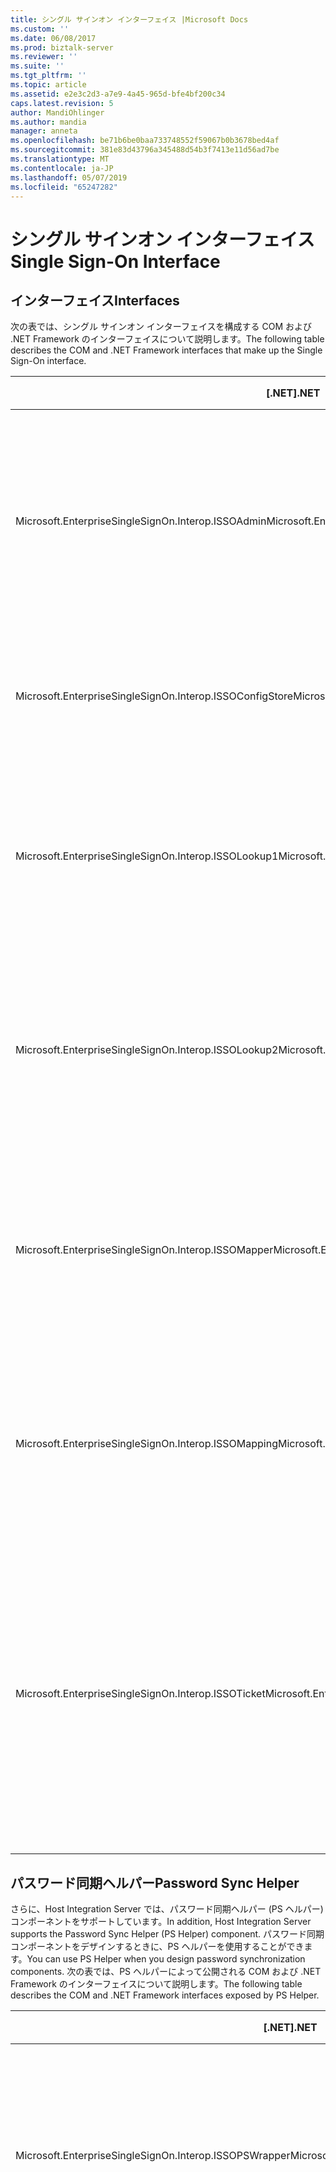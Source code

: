 ```yaml
---
title: シングル サインオン インターフェイス |Microsoft Docs
ms.custom: ''
ms.date: 06/08/2017
ms.prod: biztalk-server
ms.reviewer: ''
ms.suite: ''
ms.tgt_pltfrm: ''
ms.topic: article
ms.assetid: e2e3c2d3-a7e9-4a45-965d-bfe4bf200c34
caps.latest.revision: 5
author: MandiOhlinger
ms.author: mandia
manager: anneta
ms.openlocfilehash: be71b6be0baa733748552f59067b0b3678bed4af
ms.sourcegitcommit: 381e83d43796a345488d54b3f7413e11d56ad7be
ms.translationtype: MT
ms.contentlocale: ja-JP
ms.lasthandoff: 05/07/2019
ms.locfileid: "65247282"
---
```

# <a name="single-sign-on-interface"></a><span data-ttu-id="c748c-102">シングル サインオン インターフェイス</span><span class="sxs-lookup"><span data-stu-id="c748c-102">Single Sign-On Interface</span></span>

## <a name="interfaces"></a><span data-ttu-id="c748c-103">インターフェイス</span><span class="sxs-lookup"><span data-stu-id="c748c-103">Interfaces</span></span>
<span data-ttu-id="c748c-104">次の表では、シングル サインオン インターフェイスを構成する COM および .NET Framework のインターフェイスについて説明します。</span><span class="sxs-lookup"><span data-stu-id="c748c-104">The following table describes the COM and .NET Framework interfaces that make up the Single Sign-On interface.</span></span>  
  
|<span data-ttu-id="c748c-105">[.NET]</span><span class="sxs-lookup"><span data-stu-id="c748c-105">.NET</span></span>|<span data-ttu-id="c748c-106">COM (COM)</span><span class="sxs-lookup"><span data-stu-id="c748c-106">COM</span></span>|<span data-ttu-id="c748c-107">説明</span><span class="sxs-lookup"><span data-stu-id="c748c-107">Description</span></span>|  
|----------|---------|-----------------|  
|<span data-ttu-id="c748c-108">Microsoft.EnterpriseSingleSignOn.Interop.ISSOAdmin</span><span class="sxs-lookup"><span data-stu-id="c748c-108">Microsoft.EnterpriseSingleSignOn.Interop.ISSOAdmin</span></span>|<span data-ttu-id="c748c-109">ISSOAdmin インターフェイス (COM)</span><span class="sxs-lookup"><span data-stu-id="c748c-109">ISSOAdmin Interface (COM)</span></span>|<span data-ttu-id="c748c-110">作成、更新、および SSO アプリケーションを削除します。</span><span class="sxs-lookup"><span data-stu-id="c748c-110">Creates, updates, and deletes an SSO application.</span></span> <span data-ttu-id="c748c-111">他の管理機能を実行します。</span><span class="sxs-lookup"><span data-stu-id="c748c-111">Also performs other administration functions.</span></span>|  
|<span data-ttu-id="c748c-112">Microsoft.EnterpriseSingleSignOn.Interop.ISSOConfigStore</span><span class="sxs-lookup"><span data-stu-id="c748c-112">Microsoft.EnterpriseSingleSignOn.Interop.ISSOConfigStore</span></span>|<span data-ttu-id="c748c-113">ISSOConfigStore インターフェイス (COM)</span><span class="sxs-lookup"><span data-stu-id="c748c-113">ISSOConfigStore Interface (COM)</span></span>|<span data-ttu-id="c748c-114">取得し、SSO 構成ストアの情報を設定します。</span><span class="sxs-lookup"><span data-stu-id="c748c-114">Gets and sets information in the SSO configuration store.</span></span>|  
|<span data-ttu-id="c748c-115">Microsoft.EnterpriseSingleSignOn.Interop.ISSOLookup1</span><span class="sxs-lookup"><span data-stu-id="c748c-115">Microsoft.EnterpriseSingleSignOn.Interop.ISSOLookup1</span></span>|<span data-ttu-id="c748c-116">ISSOLookup1 インターフェイス (COM)</span><span class="sxs-lookup"><span data-stu-id="c748c-116">ISSOLookup1 Interface (COM)</span></span>|<span data-ttu-id="c748c-117">現在のユーザーの指定したアプリケーションの外部資格情報を検索できます。</span><span class="sxs-lookup"><span data-stu-id="c748c-117">Enables you to look up the external credentials on a specified application for the current user.</span></span>|  
|<span data-ttu-id="c748c-118">Microsoft.EnterpriseSingleSignOn.Interop.ISSOLookup2</span><span class="sxs-lookup"><span data-stu-id="c748c-118">Microsoft.EnterpriseSingleSignOn.Interop.ISSOLookup2</span></span>|<span data-ttu-id="c748c-119">ISSOLookup2 インターフェイス (COM)</span><span class="sxs-lookup"><span data-stu-id="c748c-119">ISSOLookup2 Interface (COM)</span></span>|<span data-ttu-id="c748c-120">上記のようにも、指定された外部ユーザーの Windows 資格情報を参照できます。</span><span class="sxs-lookup"><span data-stu-id="c748c-120">As above, but also enables you to look up the Windows credentials for a specified external user.</span></span>|  
|<span data-ttu-id="c748c-121">Microsoft.EnterpriseSingleSignOn.Interop.ISSOMapper</span><span class="sxs-lookup"><span data-stu-id="c748c-121">Microsoft.EnterpriseSingleSignOn.Interop.ISSOMapper</span></span>|<span data-ttu-id="c748c-122">ISSOMapper インターフェイス (COM)</span><span class="sxs-lookup"><span data-stu-id="c748c-122">ISSOMapper Interface (COM)</span></span>|<span data-ttu-id="c748c-123">指定されたアプリケーションの現在のユーザーの外部資格情報を設定できます。</span><span class="sxs-lookup"><span data-stu-id="c748c-123">Enables you to set the external credentials for the current user for a specified application.</span></span>|  
|<span data-ttu-id="c748c-124">Microsoft.EnterpriseSingleSignOn.Interop.ISSOMapping</span><span class="sxs-lookup"><span data-stu-id="c748c-124">Microsoft.EnterpriseSingleSignOn.Interop.ISSOMapping</span></span>|<span data-ttu-id="c748c-125">ISSOMapping インターフェイス (COM)</span><span class="sxs-lookup"><span data-stu-id="c748c-125">ISSOMapping Interface (COM)</span></span>|<span data-ttu-id="c748c-126">作成し、ユーザーと関連アプリケーションの間のマッピングを維持します。</span><span class="sxs-lookup"><span data-stu-id="c748c-126">Creates and maintains the mapping between users and affiliated applications.</span></span>|  
|<span data-ttu-id="c748c-127">Microsoft.EnterpriseSingleSignOn.Interop.ISSOTicket</span><span class="sxs-lookup"><span data-stu-id="c748c-127">Microsoft.EnterpriseSingleSignOn.Interop.ISSOTicket</span></span>|<span data-ttu-id="c748c-128">ISSOTicket インターフェイス (COM)</span><span class="sxs-lookup"><span data-stu-id="c748c-128">ISSOTicket Interface (COM)</span></span>|<span data-ttu-id="c748c-129">適切なセキュリティ情報を含むチケットを作成します。</span><span class="sxs-lookup"><span data-stu-id="c748c-129">Creates the ticket that contains the appropriate security information.</span></span> <span data-ttu-id="c748c-130">このチケットはし、アプリケーションから適切なメッセージ送信されます。</span><span class="sxs-lookup"><span data-stu-id="c748c-130">This ticket is then sent on with the appropriate message from your application.</span></span>|  


## <a name="password-sync-helper"></a><span data-ttu-id="c748c-131">パスワード同期ヘルパー</span><span class="sxs-lookup"><span data-stu-id="c748c-131">Password Sync Helper</span></span>  
 <span data-ttu-id="c748c-132">さらに、Host Integration Server では、パスワード同期ヘルパー (PS ヘルパー) コンポーネントをサポートしています。</span><span class="sxs-lookup"><span data-stu-id="c748c-132">In addition, Host Integration Server supports the Password Sync Helper (PS Helper) component.</span></span> <span data-ttu-id="c748c-133">パスワード同期コンポーネントをデザインするときに、PS ヘルパーを使用することができます。</span><span class="sxs-lookup"><span data-stu-id="c748c-133">You can use PS Helper when you design password synchronization components.</span></span> <span data-ttu-id="c748c-134">次の表では、PS ヘルパーによって公開される COM および .NET Framework のインターフェイスについて説明します。</span><span class="sxs-lookup"><span data-stu-id="c748c-134">The following table describes the COM and .NET Framework interfaces exposed by PS Helper.</span></span>  
  
|<span data-ttu-id="c748c-135">[.NET]</span><span class="sxs-lookup"><span data-stu-id="c748c-135">.NET</span></span>|<span data-ttu-id="c748c-136">COM (COM)</span><span class="sxs-lookup"><span data-stu-id="c748c-136">COM</span></span>|<span data-ttu-id="c748c-137">説明</span><span class="sxs-lookup"><span data-stu-id="c748c-137">Description</span></span>|  
|----------|---------|-----------------|  
|<span data-ttu-id="c748c-138">Microsoft.EnterpriseSingleSignOn.Interop.ISSOPSWrapper</span><span class="sxs-lookup"><span data-stu-id="c748c-138">Microsoft.EnterpriseSingleSignOn.Interop.ISSOPSWrapper</span></span>|<span data-ttu-id="c748c-139">ISSONotification インターフェイス (COM)</span><span class="sxs-lookup"><span data-stu-id="c748c-139">ISSONotification Interface (COM)</span></span>|<span data-ttu-id="c748c-140">非 Windows オペレーティング システムとの間のパスワードの変更を処理します。</span><span class="sxs-lookup"><span data-stu-id="c748c-140">Handles password changes to and from non-Windows operating systems.</span></span>|  
||<span data-ttu-id="c748c-141">SExternalAccount 構造 (COM)</span><span class="sxs-lookup"><span data-stu-id="c748c-141">SExternalAccount Structure (COM)</span></span>|<span data-ttu-id="c748c-142">外部アカウントをについて説明します。</span><span class="sxs-lookup"><span data-stu-id="c748c-142">Describes an external account.</span></span>|  
||<span data-ttu-id="c748c-143">SPasswordChange 構造 (COM)</span><span class="sxs-lookup"><span data-stu-id="c748c-143">SPasswordChange Structure (COM)</span></span>|<span data-ttu-id="c748c-144">パスワードの変更について説明します。</span><span class="sxs-lookup"><span data-stu-id="c748c-144">Describes a password change.</span></span>|  
||<span data-ttu-id="c748c-145">SPasswordChangeComplete 構造 (COM)</span><span class="sxs-lookup"><span data-stu-id="c748c-145">SPasswordChangeComplete Structure (COM)</span></span>|<span data-ttu-id="c748c-146">パスワードの変更の完了をについて説明します。</span><span class="sxs-lookup"><span data-stu-id="c748c-146">Describes the completion of a password change.</span></span>|  
||<span data-ttu-id="c748c-147">SStatus 構造 (COM)</span><span class="sxs-lookup"><span data-stu-id="c748c-147">SStatus Structure (COM)</span></span>|<span data-ttu-id="c748c-148">エラーまたはイベントについて説明します。</span><span class="sxs-lookup"><span data-stu-id="c748c-148">Describes an error or event.</span></span>|  
||<span data-ttu-id="c748c-149">SAdapterInGroup 構造 (COM)</span><span class="sxs-lookup"><span data-stu-id="c748c-149">SAdapterInGroup Structure (COM)</span></span>|<span data-ttu-id="c748c-150">特定のグループ アダプターをについて説明します。</span><span class="sxs-lookup"><span data-stu-id="c748c-150">Describes the adapters in a given group.</span></span>|  
||<span data-ttu-id="c748c-151">SAdapter 構造 (COM)</span><span class="sxs-lookup"><span data-stu-id="c748c-151">SAdapter Structure (COM)</span></span>|<span data-ttu-id="c748c-152">特定のアダプターについて説明します。</span><span class="sxs-lookup"><span data-stu-id="c748c-152">Describes a specific adapter.</span></span>|

## <a name="see-also"></a><span data-ttu-id="c748c-153">関連項目</span><span class="sxs-lookup"><span data-stu-id="c748c-153">See also</span></span>
<span data-ttu-id="c748c-154">SSO の COM オブジェクトを参照してください。[!INCLUDE[ui-guidance-developers-reference](../includes/ui-guidance-developers-reference.md)]します。</span><span class="sxs-lookup"><span data-stu-id="c748c-154">See the SSO COM objects [!INCLUDE[ui-guidance-developers-reference](../includes/ui-guidance-developers-reference.md)].</span></span> 